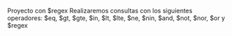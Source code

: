 Proyecto con $regex
Realizaremos consultas con los siguientes operadores: $eq, $gt, $gte, $in, $lt, $lte, $ne, $nin, $and, $not, $nor, $or y $regex